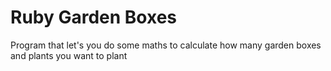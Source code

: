 # Ruby Garden Boxes
Program that let's you do some maths to calculate how many garden boxes and plants you want to plant
